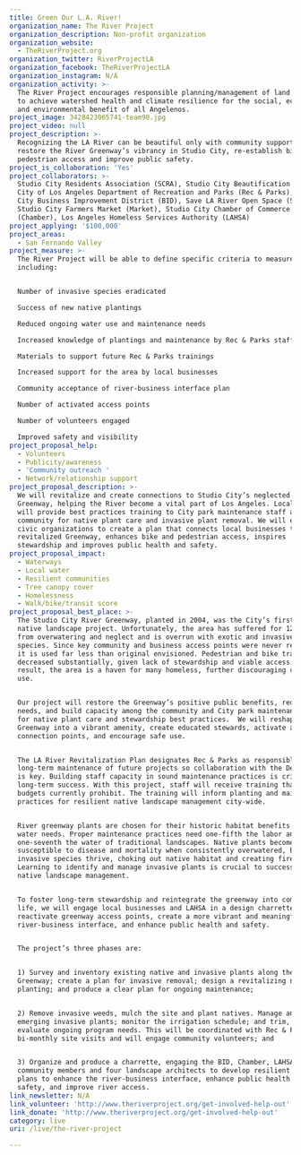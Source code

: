 ```yaml
---
title: Green Our L.A. River!
organization_name: The River Project
organization_description: Non-profit organization
organization_website:
  - TheRiverProject.org
organization_twitter: RiverProjectLA
organization_facebook: TheRiverProjectLA
organization_instagram: N/A
organization_activity: >-
  The River Project encourages responsible planning/management of land and water
  to achieve watershed health and climate resilience for the social, economic
  and environmental benefit of all Angelenos.
project_image: 3428423065741-team90.jpg
project_video: null
project_description: >-
  Recognizing the LA River can be beautiful only with community support, we will
  restore the River Greenway’s vibrancy in Studio City, re-establish bike and
  pedestrian access and improve public safety.
project_is_collaboration: 'Yes'
project_collaborators: >-
  Studio City Residents Association (SCRA), Studio City Beautification (SCBA),
  City of Los Angeles Department of Recreation and Parks (Rec & Parks), Studio
  City Business Improvement District (BID), Save LA River Open Space (SLAROS),
  Studio City Farmers Market (Market), Studio City Chamber of Commerce
  (Chamber), Los Angeles Homeless Services Authority (LAHSA)
project_applying: '$100,000'
project_areas:
  - San Fernando Valley
project_measure: >-
  The River Project will be able to define specific criteria to measure success
  including:


  Number of invasive species eradicated

  Success of new native plantings

  Reduced ongoing water use and maintenance needs

  Increased knowledge of plantings and maintenance by Rec & Parks staff

  Materials to support future Rec & Parks trainings 

  Increased support for the area by local businesses

  Community acceptance of river-business interface plan

  Number of activated access points

  Number of volunteers engaged

  Improved safety and visibility
project_proposal_help:
  - Volunteers
  - Publicity/awareness
  - 'Community outreach '
  - Network/relationship support
project_proposal_description: >-
  We will revitalize and create connections to Studio City’s neglected LA River
  Greenway, helping the River become a vital part of Los Angeles. Local experts
  will provide best practices training to City park maintenance staff and the
  community for native plant care and invasive plant removal. We will engage
  civic organizations to create a plan that connects local businesses to the
  revitalized Greenway, enhances bike and pedestrian access, inspires
  stewardship and improves public health and safety.
project_proposal_impact:
  - Waterways
  - Local water
  - Resilient communities
  - Tree canopy cover
  - Homelessness
  - Walk/bike/transit score
project_proposal_best_place: >-
  The Studio City River Greenway, planted in 2004, was the City’s first LA River
  native landscape project. Unfortunately, the area has suffered for 12 years
  from overwatering and neglect and is overrun with exotic and invasive plant
  species. Since key community and business access points were never realized,
  it is used far less than original envisioned. Pedestrian and bike traffic has
  decreased substantially, given lack of stewardship and viable access. As a
  result, the area is a haven for many homeless, further discouraging community
  use.  


  Our project will restore the Greenway’s positive public benefits, reduce water
  needs, and build capacity among the community and City park maintenance staff
  for native plant care and stewardship best practices.  We will reshape the
  Greenway into a vibrant amenity, create educated stewards, activate access and
  connection points, and encourage safe use. 


  The LA River Revitalization Plan designates Rec & Parks as responsible for
  long-term maintenance of future projects so collaboration with the Department
  is key. Building staff capacity in sound maintenance practices is critical to
  long-term success. With this project, staff will receive training that City
  budgets currently prohibit. The training will inform planting and maintenance
  practices for resilient native landscape management city-wide. 


  River greenway plants are chosen for their historic habitat benefits and low
  water needs. Proper maintenance practices need one-fifth the labor and
  one-seventh the water of traditional landscapes. Native plants become
  susceptible to disease and mortality when consistently overwatered, but exotic
  invasive species thrive, choking out native habitat and creating fire hazards.
  Learning to identify and manage invasive plants is crucial to successful
  native landscape management. 


  To foster long-term stewardship and reintegrate the greenway into community
  life, we will engage local businesses and LAHSA in a design charrette to
  reactivate greenway access points, create a more vibrant and meaningful
  river-business interface, and enhance public health and safety. 


  The project’s three phases are:


  1) Survey and inventory existing native and invasive plants along the
  Greenway; create a plan for invasive removal; design a revitalizing native
  planting; and produce a clear plan for ongoing maintenance;


  2) Remove invasive weeds, mulch the site and plant natives. Manage any
  emerging invasive plants; monitor the irrigation schedule; and trim, mulch and
  evaluate ongoing program needs. This will be coordinated with Rec & Parks’
  bi-monthly site visits and will engage community volunteers; and


  3) Organize and produce a charrette, engaging the BID, Chamber, LAHSA,
  community members and four landscape architects to develop resilient design
  plans to enhance the river-business interface, enhance public health and
  safety, and improve river access.
link_newsletter: N/A
link_volunteer: 'http://www.theriverproject.org/get-involved-help-out'
link_donate: 'http://www.theriverproject.org/get-involved-help-out'
category: live
uri: /live/the-river-project

---
```

